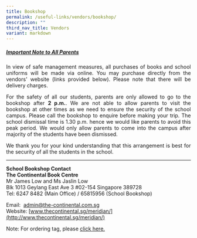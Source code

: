 ```yaml
---
title: Bookshop
permalink: /useful-links/vendors/bookshop/
description: ""
third_nav_title: Vendors
variant: markdown
---
```

<h5><u>Important Note to All Parents</u></h5>

<p align="justify">In view of safe management measures, all purchases of books and school uniforms will be made via online. You may purchase directly from the vendors' website (links provided below). Please note that there will be delivery charges.</p>

<p align="justify">For the safety of all our students, parents are only allowed to go to the bookshop&nbsp;after <b>2 p.m.</b>. We are not able to allow parents to visit the bookshop at other times as we need to ensure the security of the school campus. Please call the bookshop to enquire before making your trip. The school dismissal time is 1.30 p.m. hence we would like parents to avoid this peak period. We would only allow parents to come into the campus after majority of the students have been dismissed.</p>

<p align="justify">We thank you for your kind understanding that this arrangement is best for the security of all the students in the school.</p>

<hr>

**School Bookshop Contact**<br>
**The Continental Book Centre**<br>
Mr James Low and Ms Jaslin Low<br>
Blk 1013 Geylang East Ave 3 #02-154 Singapore 389728<br>
Tel: 6247 8482 (Main Office) / 65815956 (School Bookshop)<br>

Email:&nbsp;&nbsp;[admin@the-continental.com.sg](mailto:admin@the-continental.com.sg)  
Website:&nbsp;[www.thecontinental.sg/meridian/](http://www.thecontinental.sg/meridian/)

<p>Note: For ordering tag, please <a href="https://thecontinental.sg/products/meridian-primary-uniform-name-tags">click here.</a> </p>
	